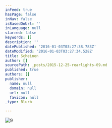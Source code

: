 ```yaml
---
inFeed: true
hasPage: false
inNav: false
isBasedOnUrl: ''
inLanguage: null
starred: false
keywords: []
description: ''
datePublished: '2016-01-03T03:27:38.783Z'
dateModified: '2016-01-03T03:27:34.528Z'
title: Scheinen
author: []
sourcePath: _posts/2015-12-25-rearlights-09.md
published: true
authors: []
publisher:
  name: null
  domain: null
  url: null
  favicon: null
_type: Blurb

---
```

![9](https://s3-us-west-2.amazonaws.com/the-grid-img/p/ea44396adfa45e28e5880d6d9b6c688273463470.jpg)
